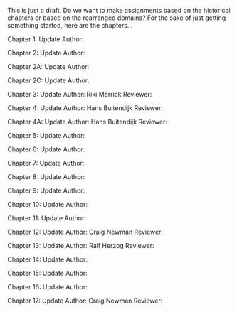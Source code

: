 This is just a draft.  Do we want to make assignments based on the historical chapters or based on the rearranged domains?  For the sake of just getting something started, here are the chapters...

Chapter 1: Update Author: 

Chapter 2: Update Author: 

Chapter 2A: Update Author: 

Chapter 2C: Update Author: 

Chapter 3: Update Author: Riki Merrick  Reviewer:

Chapter 4: Update Author: Hans Buitendijk  Reviewer:

Chapter 4A: Update Author: Hans Buitendijk  Reviewer:

Chapter 5: Update Author: 

Chapter 6: Update Author: 

Chapter 7: Update Author: 

Chapter 8: Update Author: 

Chapter 9: Update Author: 

Chapter 10: Update Author: 

Chapter 11: Update Author: 

Chapter 12: Update Author: Craig Newman  Reviewer:

Chapter 13: Update Author: Ralf Herzog  Reviewer:

Chapter 14: Update Author: 

Chapter 15: Update Author: 

Chapter 16: Update Author: 

Chapter 17: Update Author: Craig Newman  Reviewer:
